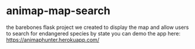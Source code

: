 # animap-map-search
the barebones flask project we created to display the map and allow users to search for endangered species by state
you can demo the app here: https://animaphunter.herokuapp.com/
